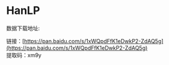 # HanLP

数据下载地址:

链接：[https://pan.baidu.com/s/1xWQpdFfK1eDwkP2-ZdAQ5g](https://pan.baidu.com/s/1xWQpdFfK1eDwkP2-ZdAQ5g) <br>
提取码：xm9y 
